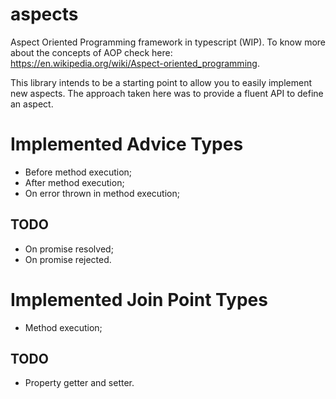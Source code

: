# aspects
Aspect Oriented Programming framework in typescript (WIP).
To know more about the concepts of AOP check here: https://en.wikipedia.org/wiki/Aspect-oriented_programming.

This library intends to be a starting point to allow you to easily implement new aspects. The approach taken here was to provide a fluent API to define an aspect.

# Implemented Advice Types
- Before method execution;
- After method execution;
- On error thrown in method execution;

## TODO
- On promise resolved;
- On promise rejected.

# Implemented Join Point Types
- Method execution;

## TODO
- Property getter and setter.
